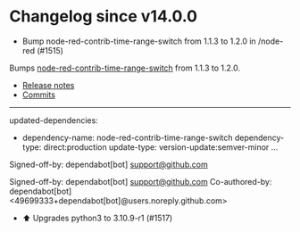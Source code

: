 # Changelog since v14.0.0
- Bump node-red-contrib-time-range-switch from 1.1.3 to 1.2.0 in /node-red (#1515)

Bumps [node-red-contrib-time-range-switch](https://github.com/biddster/node-red-contrib-time-range-switch) from 1.1.3 to 1.2.0.
- [Release notes](https://github.com/biddster/node-red-contrib-time-range-switch/releases)
- [Commits](https://github.com/biddster/node-red-contrib-time-range-switch/compare/1.1.3...1.2.0)

---
updated-dependencies:
- dependency-name: node-red-contrib-time-range-switch
  dependency-type: direct:production
  update-type: version-update:semver-minor
...

Signed-off-by: dependabot[bot] <support@github.com>

Signed-off-by: dependabot[bot] <support@github.com>
Co-authored-by: dependabot[bot] <49699333+dependabot[bot]@users.noreply.github.com> 
- ⬆️ Upgrades python3 to 3.10.9-r1 (#1517) 
